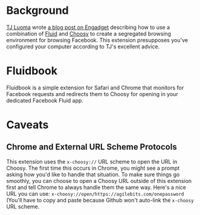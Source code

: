 # Background
[TJ Luoma][tjluoma] wrote [a blog post on Engadget][post] describing how to use a combination of [Fluid][] and [Choosy][] to 
create a segregated browsing environment for browsing Facebook. This extension presupposes you've configured your computer 
according to TJ's excellent advice.

# Fluidbook
Fluidbook is a simple extension for Safari and Chrome that monitors for Facebook requests and redirects them to Choosy for 
opening in your dedicated Facebook Fluid app.

# Caveats

## Chrome and External URL Scheme Protocols
This extension uses the `x-choosy://` URL scheme to open the URL in Choosy. The first time this occurs in Chrome, 
you might see a prompt asking how you'd like to handle that situation. To make sure things go smoothly, you can 
choose to open a Choosy URL outside of this extension first and tell Chrome to always handle them the same way.
Here's a nice URL you can use: `x-choosy://open/https://agilebits.com/onepassword` (You'll have to copy and paste 
because Github won't auto-link the `x-choosy` URL scheme.

[Fluid]: http://fluidapp.com
[Choosy]: http://www.choosyosx.com "Forget the default browser, Choosy opens links in the right browser."
[tjluoma]: http://luo.ma "Rhymes with Diploma"
[post]: http://www.engadget.com/2014/06/16/how-to-make-a-fluid-app-for-facebook-to-protect-your-online-priv/ "How to make a Fluid app for Facebook to protect your online privacy"
